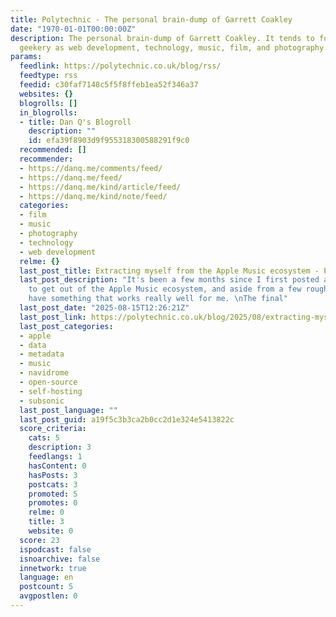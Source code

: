 ```yaml
---
title: Polytechnic - The personal brain-dump of Garrett Coakley
date: "1970-01-01T00:00:00Z"
description: The personal brain-dump of Garrett Coakley. It tends to focus on such
  geekery as web development, technology, music, film, and photography.
params:
  feedlink: https://polytechnic.co.uk/blog/rss/
  feedtype: rss
  feedid: c30faf7148c5f5f8ffeb1ea52f346a37
  websites: {}
  blogrolls: []
  in_blogrolls:
  - title: Dan Q's Blogroll
    description: ""
    id: efa39f8903d9f955318300588291f9c0
  recommended: []
  recommender:
  - https://danq.me/comments/feed/
  - https://danq.me/feed/
  - https://danq.me/kind/article/feed/
  - https://danq.me/kind/note/feed/
  categories:
  - film
  - music
  - photography
  - technology
  - web development
  relme: {}
  last_post_title: Extracting myself from the Apple Music ecosystem - Part 2
  last_post_description: "It's been a few months since I first posted about my efforts
    to get out of the Apple Music ecosystem, and aside from a few rough edges, I now
    have something that works really well for me. \nThe final"
  last_post_date: "2025-08-15T12:26:21Z"
  last_post_link: https://polytechnic.co.uk/blog/2025/08/extracting-myself-from-the-apple-music-ecosystem-part-2/
  last_post_categories:
  - apple
  - data
  - metadata
  - music
  - navidrome
  - open-source
  - self-hosting
  - subsonic
  last_post_language: ""
  last_post_guid: a19f5c3b3ca2b0cc2d1e324e5413822c
  score_criteria:
    cats: 5
    description: 3
    feedlangs: 1
    hasContent: 0
    hasPosts: 3
    postcats: 3
    promoted: 5
    promotes: 0
    relme: 0
    title: 3
    website: 0
  score: 23
  ispodcast: false
  isnoarchive: false
  innetwork: true
  language: en
  postcount: 5
  avgpostlen: 0
---
```

